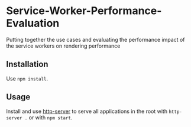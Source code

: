 # Service-Worker-Performance-Evaluation
Putting together the use cases and evaluating the performance impact of the service workers on rendering performance


## Installation
Use `npm install`.

## Usage
Install and use [http-server](https://www.npmjs.com/package/http-server) to serve
all applications in the root with `http-server .` or with `npm start`. 
